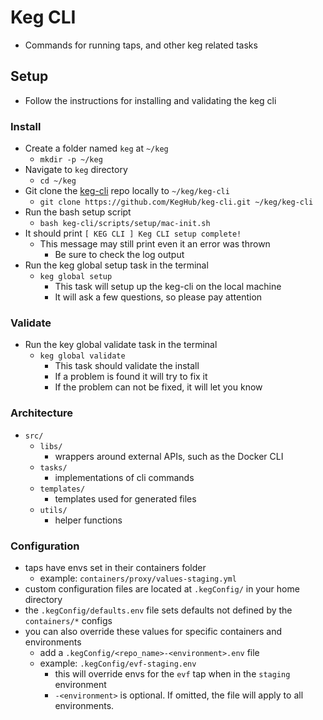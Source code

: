 # Keg CLI
* Commands for running taps, and other keg related tasks

## Setup
* Follow the instructions for installing and validating the keg cli

### Install
* Create a folder named `keg` at `~/keg`
  * `mkdir -p ~/keg`
* Navigate to `keg` directory
  * `cd ~/keg`
* Git clone the [keg-cli](https://github.com/KegHub/keg-cli.git) repo locally to `~/keg/keg-cli`
  * `git clone https://github.com/KegHub/keg-cli.git ~/keg/keg-cli`
* Run the bash setup script
  * `bash keg-cli/scripts/setup/mac-init.sh`
* It should print `[ KEG CLI ] Keg CLI setup complete!`
  * This message may still print even it an error was thrown
    * Be sure to check the log output
* Run the keg global setup task in the terminal
  * `keg global setup`
    * This task will setup up the keg-cli on the local machine
    * It will ask a few questions, so please pay attention

### Validate
* Run the key global validate task in the terminal
  * `keg global validate`
    * This task should validate the install
    * If a problem is found it will try to fix it
    * If the problem can not be fixed, it will let you know

### Architecture
* `src/`
  * `libs/`
    * wrappers around external APIs, such as the Docker CLI
  * `tasks/`
    * implementations of cli commands
  * `templates/`
    * templates used for generated files
  * `utils/`
    * helper functions 

### Configuration
* taps have envs set in their containers folder
  * example: `containers/proxy/values-staging.yml`
* custom configuration files are located at `.kegConfig/` in your home directory
* the `.kegConfig/defaults.env` file sets defaults not defined by the `containers/*` configs
* you can also override these values for specific containers and environments
  * add a `.kegConfig/<repo_name>-<environment>.env` file 
  * example: `.kegConfig/evf-staging.env`
    * this will override envs for the `evf` tap when in the `staging` environment
    * `-<environment>` is optional. If omitted, the file will apply to all environments.

